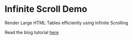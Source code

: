 # Infinite Scroll Demo

Render Large HTML Tables efficiently using Infinite Scrolling

Read the blog tutorial [here](https://hrily.github.io/blog/2017/05/20/rendering-large-html-tables.html)